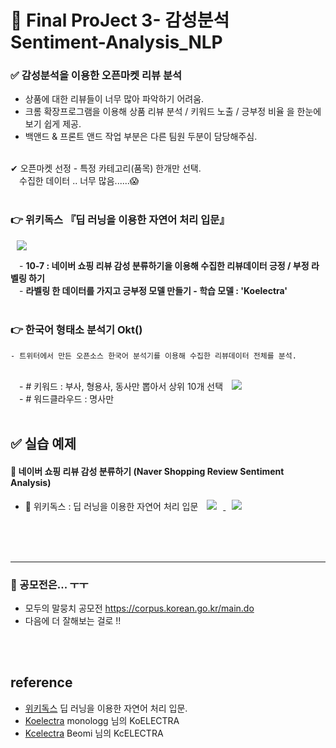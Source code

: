 # 🌌 Final ProJect 3- 감성분석 Sentiment-Analysis_NLP

### ✅ 감성분석을 이용한 오픈마켓 리뷰 분석
- 상품에 대한 리뷰들이 너무 많아 파악하기 어려움.
- 크롬 확장프로그램을 이용해 상품 리뷰 분석 / 키워드 노출 / 긍부정 비율 을 한눈에 보기 쉽게 제공.
- 백앤드 & 프론트 앤드 작업 부분은 다른 팀원 두분이 담당해주심.
<br>
✔ 오픈마켓 선정 - 특정 카테고리(품목) 한개만 선택.<br>
　수집한 데이터 .. 너무 많음......😱
<br>
<br>

### **👉 위키독스 『딥 러닝을 이용한 자연어 처리 입문』**
<a href="https://wikidocs.net/94600">
    <img src="http://img.shields.io/badge/-wikidocs-4f524b?style=flat&logo=BookStack&link=https://wikidocs.net/94600" style="height : auto; margin-left : 10px; margin-right : 10px;"/></a>
<br>  

　- **10-7 : 네이버 쇼핑 리뷰 감성 분류하기을 이용해 수집한 리뷰데이터 긍정 / 부정 라벨링 하기**<br>
　- **라벨링 한 데이터를 가지고 긍부정 모델 만들기 - 학습 모델 : 'Koelectra'** 
<br>
<br>
### **👉 한국어 형태소 분석기 Okt()**
    - 트위터에서 만든 오픈소스 한국어 분석기를 이용해 수집한 리뷰데이터 전체를 분석.
<br>        
　- # 키워드 : 부사, 형용사, 동사만 뽑아서 상위 10개 선택 <a href="https://github.com/leo-contigo/Project_Sentiment-Analysis_NLP/blob/main/NLP_%ED%82%A4%EC%9B%8C%EB%93%9C%2B%EC%9B%8C%EB%93%9C%ED%81%B4%EB%9D%BC%EC%9A%B0%EB%93%9C(word%20cloud).ipynb">
    <img 
        src="http://img.shields.io/badge/-Colab-4f524b?style=flat&logo=Google Colab&link=https://github.com/leo-contigo/Project_Sentiment-Analysis_NLP/blob/main/NLP_%ED%82%A4%EC%9B%8C%EB%93%9C%2B%EC%9B%8C%EB%93%9C%ED%81%B4%EB%9D%BC%EC%9A%B0%EB%93%9C(word%20cloud).ipynb"
        style="height : auto; margin-left : 10px; margin-right : 10px;"/></a>
 <br>
　- # 워드클라우드 : 명사만 
<br>
<br>


## ✅ 실습 예제 
#### 👛 네이버 쇼핑 리뷰 감성 분류하기 (Naver Shopping Review Sentiment Analysis)

  - 📙 위키독스 : 딥 러닝을 이용한 자연어 처리 입문  <a href="https://wikidocs.net/94600">
    <img src="http://img.shields.io/badge/-wikidocs-4f524b?style=flat&logo=BookStack&link=https://wikidocs.net/94600"
        style="height : auto; margin-left : 10px; margin-right : 10px;"/> <a href="https://github.com/leo-contigo/Project_Sentiment-Analysis_NLP/blob/main/%EB%84%A4%EC%9D%B4%EB%B2%84%20%EC%87%BC%ED%95%91%EB%A6%AC%EB%B7%B0%20%EA%B0%90%EC%84%B1%EB%B6%84%EC%84%9D(Naver%20Movie%20Review%20Sentiment%20Analysis).ipynb">
    <img 
        src="http://img.shields.io/badge/-Colab-4f524b?style=flat&logo=Google Colab&link=https://github.com/leo-contigo/Project_Sentiment-Analysis_NLP/blob/main/%EB%84%A4%EC%9D%B4%EB%B2%84%20%EC%87%BC%ED%95%91%EB%A6%AC%EB%B7%B0%20%EA%B0%90%EC%84%B1%EB%B6%84%EC%84%9D(Naver%20Movie%20Review%20Sentiment%20Analysis).ipynb"
        style="height : auto; margin-left : 10px; margin-right : 10px;"/>
</a>
<br>
<br>
<br>

---
### 🌌 공모전은... ㅜㅜ <br>
- 모두의 말뭉치 공모전 https://corpus.korean.go.kr/main.do<br>
- 다음에 더 잘해보는 걸로 !!
<br>
<br>

## reference
- [위키독스](https://wikidocs.net/94600) 딥 러닝을 이용한 자연어 처리 입문.
- [Koelectra](https://github.com/monologg/KoELECTRA) monologg 님의 KoELECTRA
- [Kcelectra](https://github.com/Beomi/KcELECTRA) Beomi 님의 KcELECTRA

<!-- 주석 

## 🌌 지금 내 상태
↪ 무지성으로.. ctrl+c, ctrl+v....<br>
↪ 여러번 처다보고 있으니 뭐가 뭔지는 0.00000000000000000001% 알 듯.<br>
<br>
-->
